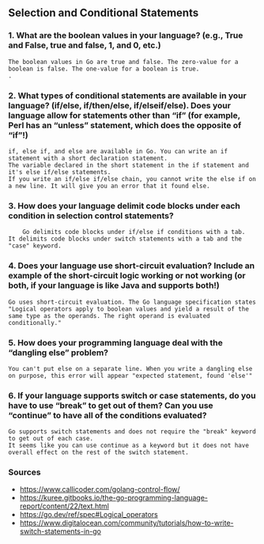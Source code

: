 ## Selection and Conditional Statements

### 1. What are the boolean values in your language? (e.g., True and False, true and false, 1, and 0, etc.) 

  	The boolean values in Go are true and false. The zero-value for a boolean is false. The one-value for a boolean is true. 
	.  


### 2. What types of conditional statements are available in your language?  (if/else, if/then/else, if/elseif/else).  Does your language allow for statements other than “if” (for example, Perl has an “unless” statement, which does the opposite of “if”!)

  	if, else if, and else are available in Go. You can write an if statement with a short declaration statement. 
	The variable declared in the short statement in the if statement and it's else if/else statements. 
	If you write an if/else if/else chain, you cannot write the else if on a new line. It will give you an error that it found else. 



### 3. How does your language delimit code blocks under each condition in selection control statements?
    	Go delimits code blocks under if/else if conditions with a tab. 
	It delimits code blocks under switch statements with a tab and the "case" keyword. 
      

### 4. Does your language use short-circuit evaluation?  Include an example of the short-circuit logic working or not working (or both, if your language is like Java and supports both!)
  
  	Go uses short-circuit evaluation. The Go language specification states "Logical operators apply to boolean values and yield a result of the same type as the operands. The right operand is evaluated conditionally."

	

### 5. How does your programming language deal with the “dangling else” problem?
  	You can't put else on a separate line. When you write a dangling else on purpose, this error will appear "expected statement, found 'else'"


### 6. If your language supports switch or case statements, do you have to use “break” to get out of them?  Can you use “continue” to have all of the conditions evaluated? 
  
  	Go supports switch statements and does not require the "break" keyword to get out of each case. 
	It seems like you can use continue as a keyword but it does not have overall effect on the rest of the switch statement. 
	

### Sources
  - https://www.callicoder.com/golang-control-flow/
  - https://kuree.gitbooks.io/the-go-programming-language-report/content/22/text.html
  - https://go.dev/ref/spec#Logical_operators
  - https://www.digitalocean.com/community/tutorials/how-to-write-switch-statements-in-go

 

